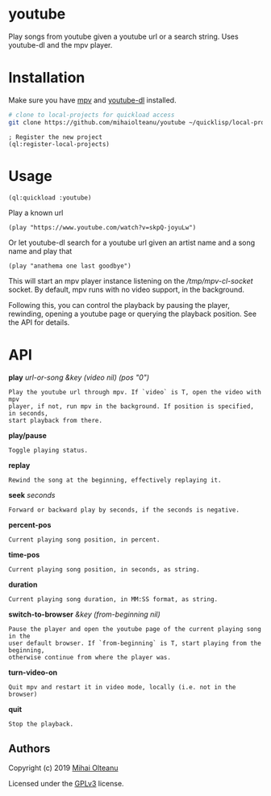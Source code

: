 # youtube
Play songs from youtube given a youtube url or a search string. Uses youtube-dl and the mpv player.

# Installation

Make sure you have [mpv](https://mpv.io/) and
[youtube-dl](https://github.com/ytdl-org/youtube-dl) installed.

```bash
# clone to local-projects for quickload access
git clone https://github.com/mihaiolteanu/youtube ~/quicklisp/local-projects/youtube
```

```common-lisp
; Register the new project
(ql:register-local-projects)
```

# Usage

```common-lisp
(ql:quickload :youtube)
```

Play a known url
```common-lisp
(play "https://www.youtube.com/watch?v=skpQ-joyuLw")
```

Or let youtube-dl search for a youtube url given an artist name and a song name and play that
```common-lisp
(play "anathema one last goodbye")
```

This will start an mpv player instance listening on the */tmp/mpv-cl-socket*
socket. By default, mpv runs with no video support, in the background.

Following this, you can control the playback by pausing the player, rewinding,
opening a youtube page or querying the playback position. See the API for
details.

# API

**play** _url-or-song &key (video nil) (pos "0")_
   
    Play the youtube url through mpv. If `video` is T, open the video with mpv
    player, if not, run mpv in the background. If position is specified, in seconds,
    start playback from there.

**play/pause**
  
    Toggle playing status.

**replay**
  
    Rewind the song at the beginning, effectively replaying it.
  
**seek** _seconds_
  
    Forward or backward play by seconds, if the seconds is negative.
  
**percent-pos**
  
    Current playing song position, in percent.
  
**time-pos**
  
    Current playing song position, in seconds, as string.
  
**duration**
  
    Current playing song duration, in MM:SS format, as string.
  
**switch-to-browser** _&key (from-beginning nil)_
    
    Pause the player and open the youtube page of the current playing song in the
    user default browser. If `from-beginning` is T, start playing from the beginning,
    otherwise continue from where the player was. 

**turn-video-on**
  
    Quit mpv and restart it in video mode, locally (i.e. not in the browser)
  
**quit**
  
    Stop the playback.

## Authors
Copyright (c) 2019 [Mihai Olteanu](www.mihaiolteanu.me)

Licensed under the [GPLv3](https://www.gnu.org/licenses/gpl-3.0.en.html) license.

